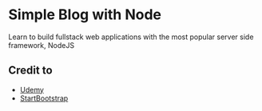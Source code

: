 # Simple Blog with Node
Learn to build fullstack web applications with the most popular server side framework, NodeJS

Credit to
---------
* [Udemy](https://www.udemy.com/course/node-js-mongo-db-2018/)
* [StartBootstrap](https://startbootstrap.com/theme/clean-blog)
